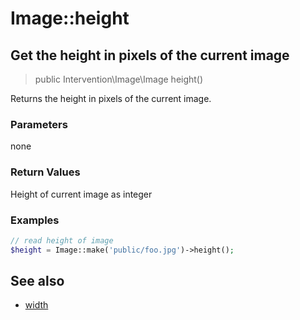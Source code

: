 # Image::height
## Get the height in pixels of the current image

> public Intervention\Image\Image height()

Returns the height in pixels of the current image.

### Parameters

none

### Return Values
Height of current image as integer

### Examples

```php
// read height of image
$height = Image::make('public/foo.jpg')->height();
```

## See also

- [width](/v2/api/width)
